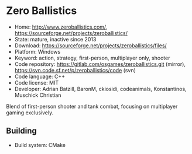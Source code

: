 # Zero Ballistics

- Home: http://www.zeroballistics.com/, https://sourceforge.net/projects/zeroballistics/
- State: mature, inactive since 2013
- Download: https://sourceforge.net/projects/zeroballistics/files/
- Platform: Windows
- Keyword: action, strategy, first-person, multiplayer only, shooter
- Code repository: https://gitlab.com/osgames/zeroballistics.git (mirror), https://svn.code.sf.net/p/zeroballistics/code (svn)
- Code language: C++
- Code license: MIT
- Developer: Adrian Batzill, BaronM, ckiosidi, codeanimals, Konstantinos, Muschick Christian

Blend of first-person shooter and tank combat, focusing on multiplayer gaming exclusively.

## Building

- Build system: CMake
